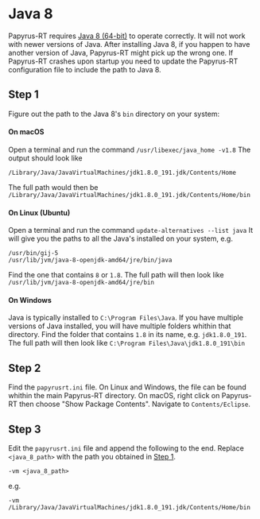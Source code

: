 # Java 8
Papyrus-RT requires [Java 8 (64-bit)](http://www.oracle.com/technetwork/java/javase/downloads/jdk8-downloads-2133151.html) to operate correctly. It will not work with newer versions of Java. After installing Java 8, if you happen to have another version of Java, Papyrus-RT might pick up the wrong one. If Papyrus-RT crashes upon startup you need to update the Papyrus-RT  configuration file to include the path to Java 8.

## Step 1
Figure out the path to the Java 8's ```bin``` directory on your system:

#### On macOS
Open a terminal and run the command ```/usr/libexec/java_home -v1.8```
The output should look like 
```
/Library/Java/JavaVirtualMachines/jdk1.8.0_191.jdk/Contents/Home
```
The full path would then be ```/Library/Java/JavaVirtualMachines/jdk1.8.0_191.jdk/Contents/Home/bin```

#### On Linux (Ubuntu)
Open a terminal and run the command ```update-alternatives --list java```
It will give you the paths to all the Java's installed on your system, e.g.
```
/usr/bin/gij-5
/usr/lib/jvm/java-8-openjdk-amd64/jre/bin/java
```
Find the one that contains ```8``` or ```1.8```. The full path will then look like ```/usr/lib/jvm/java-8-openjdk-amd64/jre/bin```

#### On Windows
Java is typically installed to ```C:\Program Files\Java```. If you have multiple versions of Java installed, you will have multiple folders whithin that directory. Find the folder that contains ```1.8``` in its name, e.g. ```jdk1.8.0_191```. The full path will then look like ```C:\Program Files\Java\jdk1.8.0_191\bin```

## Step 2
Find the ```papyrusrt.ini``` file. On Linux and Windows, the file can be found whithin the main Papyrus-RT directory. On macOS, right click on Papyrus-RT then choose "Show Package Contents". Navigate to ```Contents/Eclipse```.

## Step 3
Edit the ```papyrusrt.ini``` file and append the following to the end. Replace ```<java_8_path>``` with the path you obtained in [Step 1](#step-1).
```
-vm <java_8_path>
```
e.g.
```
-vm /Library/Java/JavaVirtualMachines/jdk1.8.0_191.jdk/Contents/Home/bin
```
